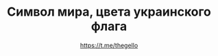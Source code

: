 ---
title: Символ мира, цвета украинского флага
description: Значок. 32 мм, ручная работа
author: https://t.me/thegello
cost: 3000₸
---